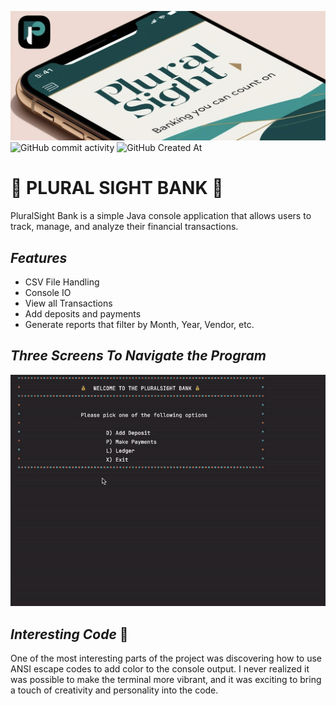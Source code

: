 ![PS BANK.jpg](PS%20BANK.jpg)
![GitHub commit activity](https://img.shields.io/github/commit-activity/w/nancybishwakarma/capstoneOne_accountingLedger)
![GitHub Created At](https://img.shields.io/github/created-at/nancybishwakarma/capstoneOne_accountingLedger)

# 🏦 **PLURAL SIGHT BANK** 🏦
PluralSight Bank is a simple Java console application that allows users to track, manage, and analyze their financial transactions.
## *Features*

- CSV File Handling
- Console IO
- View all Transactions
- Add deposits and payments
- Generate reports that filter by Month, Year, Vendor, etc.

## *Three Screens To Navigate the Program*
![CONSOLE GIF.gif](CONSOLE%20GIF.gif)





## *Interesting Code* 🤔
One of the most interesting parts of the project was discovering how to use ANSI escape codes to add color to the console output. I never realized it was possible to make the terminal more vibrant, and it was exciting to bring a touch of creativity and personality into the code.